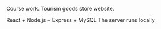 Сourse work. Tourism goods store website.

React + Node.js + Express + MySQL
The server runs locally
